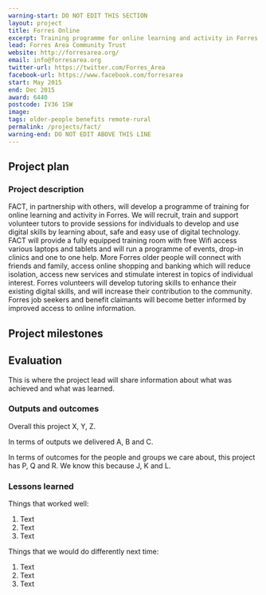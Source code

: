 ```yaml
---
warning-start: DO NOT EDIT THIS SECTION
layout: project
title: Forres Online
excerpt: Training programme for online learning and activity in Forres.
lead: Forres Area Community Trust
website: http://forresarea.org/
email: info@forresarea.org
twitter-url: https://twitter.com/Forres_Area
facebook-url: https://www.facebook.com/forresarea
start: May 2015
end: Dec 2015
award: 6440
postcode: IV36 1SW
image:
tags: older-people benefits remote-rural
permalink: /projects/fact/
warning-end: DO NOT EDIT ABOVE THIS LINE
---
```


## Project plan

### Project description

FACT, in partnership with others, will develop a programme of training for online learning and activity in Forres. We will recruit, train and support volunteer tutors to provide sessions for individuals to develop and use digital skills by learning about, safe and easy use of digital technology. FACT will provide a fully equipped training room with free Wifi access various laptops and tablets and will run a programme of events, drop-in clinics and one to one help. 
More Forres older people will connect with friends and family, access online shopping and banking which will reduce isolation, access new services and stimulate interest in topics of individual interest.
Forres volunteers will develop tutoring skills to enhance their existing digital skills, and will increase their contribution to the community.
Forres job seekers and benefit claimants will become better informed by improved access to online information.



## Project milestones



## Evaluation

This is where the project lead will share information about what was achieved and what was learned.

### Outputs and outcomes

Overall this project X, Y, Z.

In terms of outputs we delivered A, B and C.

In terms of outcomes for the people and groups we care about, this project has P, Q and R. We know this because J, K and L.

### Lessons learned

Things that worked well:

1. Text
2. Text
3. Text

Things that we would do differently next time:

1. Text
2. Text
3. Text
